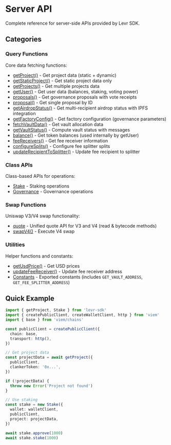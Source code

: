 # Server API

Complete reference for server-side APIs provided by Levr SDK.

## Categories

### Query Functions

Core data fetching functions:

- [getProject()](./queries/project.md) - Get project data (static + dynamic)
- [getStaticProject()](./queries/static-project.md) - Get static project data only
- [getProjects()](./queries/projects.md) - Get multiple projects data
- [getUser()](./queries/user.md) - Get user data (balances, staking, voting power)
- [proposals()](./queries/proposals.md) - Get governance proposals with vote receipts
- [proposal()](./queries/proposal.md) - Get single proposal by ID
- [getAirdropStatus()](./queries/airdrop-status.md) - Get multi-recipient airdrop status with IPFS integration
- [getFactoryConfig()](./queries/factory.md) - Get factory configuration (governance parameters)
- [fetchVaultData()](./queries/vault.md) - Get vault allocation data
- [getVaultStatus()](./queries/vault.md) - Compute vault status with messages
- [balance()](./queries/balance.md) - Get token balances (used internally by getUser)
- [feeReceivers()](./queries/fee-receivers.md) - Get fee receiver information
- [configureSplits()](./queries/fee-receivers.md#configure-splits-params) - Configure fee splitter splits
- [updateRecipientToSplitter()](./queries/fee-receivers.md#update-recipient-to-splitter-params) - Update fee recipient to splitter

### Class APIs

Class-based APIs for operations:

- [Stake](./classes/stake.md) - Staking operations
- [Governance](./classes/governance.md) - Governance operations

### Swap Functions

Uniswap V3/V4 swap functionality:

- [quote](./swaps/quote.md) - Unified quote API for V3 and V4 (read & bytecode methods)
- [swapV4()](./swaps/swap-v4.md) - Execute V4 swap

### Utilities

Helper functions and constants:

- [getUsdPrice()](./utilities/get-usd-price.md) - Get USD prices
- [updateFeeReceiver()](./utilities/update-fee-receiver.md) - Update fee receiver address
- [Constants](./utilities/constants.md) - Exported constants (includes `GET_VAULT_ADDRESS`, `GET_FEE_SPLITTER_ADDRESS`)

## Quick Example

```typescript
import { getProject, Stake } from 'levr-sdk'
import { createPublicClient, createWalletClient, http } from 'viem'
import { base } from 'viem/chains'

const publicClient = createPublicClient({
  chain: base,
  transport: http(),
})

// Get project data
const projectData = await getProject({
  publicClient,
  clankerToken: '0x...',
})

if (!projectData) {
  throw new Error('Project not found')
}

// Use staking
const stake = new Stake({
  wallet: walletClient,
  publicClient,
  project: projectData,
})

await stake.approve(1000)
await stake.stake(1000)
```
